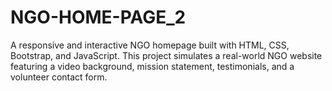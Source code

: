 # NGO-HOME-PAGE_2
 A responsive and interactive NGO homepage built with HTML, CSS, Bootstrap, and JavaScript. This project simulates a real-world NGO website featuring a video background, mission statement, testimonials, and a volunteer contact form.

